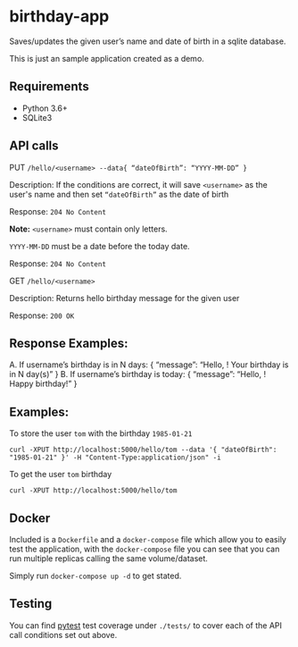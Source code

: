# birthday-app

Saves/updates the given user’s name and date of birth in a sqlite database.

This is just an sample application created as a demo.

## Requirements

- Python 3.6+
- SQLite3

## API calls

PUT `/hello/<username> --data{ “dateOfBirth”: “YYYY-MM-DD” }`

Description: If the conditions are correct, it will save `<username>` as the user's name
and then set `“dateOfBirth”` as the date of birth

Response: `204 No Content`

**Note:** `<username>` must contain only letters.

`YYYY-MM-DD` must be a date before the today date.

Response: `204 No Content`

GET `/hello/<username> `

Description: Returns hello birthday message for the given user

Response: `200 OK`

## Response Examples:
A. If username’s birthday is in N days:
{ “message”: “Hello, <username>! Your birthday is in N day(s)”
}
B. If username’s birthday is today:
{ “message”: “Hello, <username>! Happy birthday!” }

## Examples:

To store the user `tom` with the birthday `1985-01-21`
```
curl -XPUT http://localhost:5000/hello/tom --data '{ "dateOfBirth": "1985-01-21" }' -H "Content-Type:application/json" -i
```

To get the user `tom` birthday
```
curl -XPUT http://localhost:5000/hello/tom
```

## Docker

Included is a `Dockerfile` and a `docker-compose` file which allow you to easily test
the application, with the `docker-compose` file you can see that you can run multiple
replicas calling the same volume/dataset.

Simply run `docker-compose up -d` to get stated.


## Testing

You can find [pytest](https://docs.pytest.org/en/7.2.x/) test coverage under `./tests/` to cover each of the API call conditions set out above.

